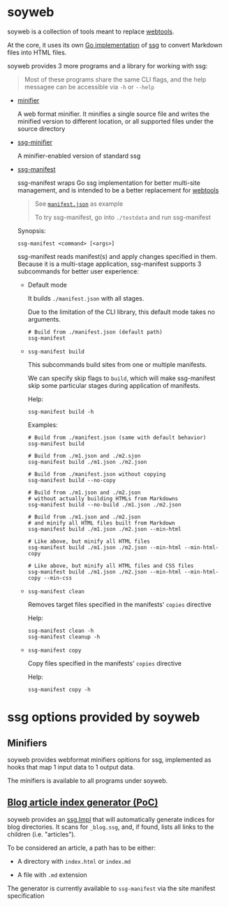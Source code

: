 # soyweb

soyweb is a collection of tools meant to replace [webtools](https://github.com/soyart/webtools).

At the core, it uses its own [Go implementation](https://github.com/soyart/ssg)
of [ssg](https://romanzolotarev.com/ssg.html) to convert Markdown files
into HTML files.

soyweb provides 3 more programs and a library for working with ssg:

> Most of these programs share the same CLI flags, and the help messagee
> can be accessible via `-h` or `--help`

- [minifier](./cmd/minifier)

  A web format minifier. It minifies a single source file and writes the
  minified version to different location, or all supported files under
  the source directory

- [ssg-minifier](./cmd/ssg-minifier)

  A minifier-enabled version of standard ssg

- [ssg-manifest](./cmd/ssg-manifest)

  ssg-manifest wraps Go ssg implementation for better multi-site management,
  and is intended to be a better replacement for [webtools](https://github.com/soyart/webtools)

  > See [`manifest.json`](./testdata/manifest.json) as example
  >
  > To try ssg-manifest, go into `./testdata` and run ssg-manifest

  Synopsis:
  ```
  ssg-manifest <command> [<args>]
  ```

  ssg-manifest reads manifest(s) and apply changes specified in them.
  Because it is a multi-stage application, ssg-manifest supports 3 subcommands
  for better user experience:

  - Default mode

    It builds `./manifest.json` with all stages.

    Due to the limitation of the CLI library, this default
    mode takes no arguments.

    ```shell
    # Build from ./manifest.json (default path)
    ssg-manifest
    ```

  - `ssg-manifest build`

    This subcommands build sites from one or multiple manifests.

    We can specify skip flags to `build`, which will make ssg-manifest
    skip some particular stages during application of manifests.

    Help:

    ```shell
    ssg-manifest build -h
    ```

    Examples:

    ```shell
    # Build from ./manifest.json (same with default behavior)
    ssg-manifest build

    # Build from ./m1.json and ./m2.sjon
    ssg-manifest build ./m1.json ./m2.json

    # Build from ./manifest.json without copying
    ssg-manifest build --no-copy

    # Build from ./m1.json and ./m2.json
    # without actually building HTMLs from Markdowns
    ssg-manifest build --no-build ./m1.json ./m2.json

    # Build from ./m1.json and ./m2.json
    # and minify all HTML files built from Markdown
    ssg-manifest build ./m1.json ./m2.json --min-html

    # Like above, but minify all HTML files
    ssg-manifest build ./m1.json ./m2.json --min-html --min-html-copy

    # Like above, but minify all HTML files and CSS files
    ssg-manifest build ./m1.json ./m2.json --min-html --min-html-copy --min-css
    ```

  - `ssg-manifest clean`

    Removes target files specified in the manifests' `copies` directive

    Help:

    ```shell
    ssg-manifest clean -h
    ssg-manifest cleanup -h
    ```

  - `ssg-manifest copy`

    Copy files specified in the manifests' `copies` directive

    Help:

    ```shell
    ssg-manifest copy -h
    ```

# ssg options provided by soyweb

## Minifiers

soyweb provides webformat minifiers opitions for ssg, implemented as hooks that
map 1 input data to 1 output data.

The minifiers is available to all programs under soyweb.

## [Blog article index generator (PoC)](./blog.go)

soyweb provides an [ssg.Impl](/options.go) that will automatically generate indices
for blog directories. It scans for `_blog.ssg`, and, if found, lists all links to the
children (i.e. "articles").

To be considered an article, a path has to be either:

- A directory with `index.html` or `index.md`

- A file with `.md` extension

The generator is currently available to `ssg-manifest` via the site manifest specification

